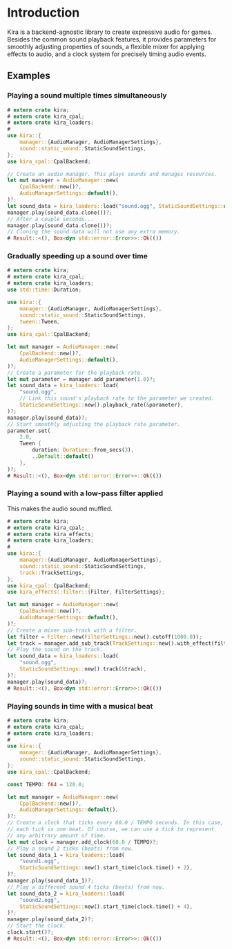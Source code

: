 # Introduction

Kira is a backend-agnostic library to create expressive audio for games. Besides
the common sound playback features, it provides parameters for smoothly
adjusting properties of sounds, a flexible mixer for applying effects to audio,
and a clock system for precisely timing audio events.

## Examples

### Playing a sound multiple times simultaneously

```rust ,no_run
# extern crate kira;
# extern crate kira_cpal;
# extern crate kira_loaders;
#
use kira::{
	manager::{AudioManager, AudioManagerSettings},
	sound::static_sound::StaticSoundSettings,
};
use kira_cpal::CpalBackend;

// Create an audio manager. This plays sounds and manages resources.
let mut manager = AudioManager::new(
	CpalBackend::new()?,
	AudioManagerSettings::default(),
)?;
let sound_data = kira_loaders::load("sound.ogg", StaticSoundSettings::default())?;
manager.play(sound_data.clone())?;
// After a couple seconds...
manager.play(sound_data.clone())?;
// Cloning the sound data will not use any extra memory.
# Result::<(), Box<dyn std::error::Error>>::Ok(())
```

### Gradually speeding up a sound over time

```rust ,no_run
# extern crate kira;
# extern crate kira_cpal;
# extern crate kira_loaders;
use std::time::Duration;

use kira::{
	manager::{AudioManager, AudioManagerSettings},
	sound::static_sound::StaticSoundSettings,
	tween::Tween,
};
use kira_cpal::CpalBackend;

let mut manager = AudioManager::new(
	CpalBackend::new()?,
	AudioManagerSettings::default(),
)?;
// Create a parameter for the playback rate.
let mut parameter = manager.add_parameter(1.0)?;
let sound_data = kira_loaders::load(
	"sound.ogg",
	// Link this sound's playback rate to the parameter we created.
	StaticSoundSettings::new().playback_rate(&parameter),
)?;
manager.play(sound_data)?;
// Start smoothly adjusting the playback rate parameter.
parameter.set(
	2.0,
	Tween {
		duration: Duration::from_secs(3),
		..Default::default()
	},
)?;
# Result::<(), Box<dyn std::error::Error>>::Ok(())
```

### Playing a sound with a low-pass filter applied

This makes the audio sound muffled.

```rust ,no_run
# extern crate kira;
# extern crate kira_cpal;
# extern crate kira_effects;
# extern crate kira_loaders;
#
use kira::{
	manager::{AudioManager, AudioManagerSettings},
	sound::static_sound::StaticSoundSettings,
	track::TrackSettings,
};
use kira_cpal::CpalBackend;
use kira_effects::filter::{Filter, FilterSettings};

let mut manager = AudioManager::new(
	CpalBackend::new()?,
	AudioManagerSettings::default(),
)?;
// Create a mixer sub-track with a filter.
let filter = Filter::new(FilterSettings::new().cutoff(1000.0));
let track = manager.add_sub_track(TrackSettings::new().with_effect(filter))?;
// Play the sound on the track.
let sound_data = kira_loaders::load(
	"sound.ogg",
	StaticSoundSettings::new().track(&track),
)?;
manager.play(sound_data)?;
# Result::<(), Box<dyn std::error::Error>>::Ok(())
```

### Playing sounds in time with a musical beat

```rust ,no_run
# extern crate kira;
# extern crate kira_cpal;
# extern crate kira_loaders;
#
use kira::{
	manager::{AudioManager, AudioManagerSettings},
	sound::static_sound::StaticSoundSettings,
};
use kira_cpal::CpalBackend;

const TEMPO: f64 = 120.0;

let mut manager = AudioManager::new(
	CpalBackend::new()?,
	AudioManagerSettings::default(),
)?;
// Create a clock that ticks every 60.0 / TEMPO seconds. In this case,
// each tick is one beat. Of course, we can use a tick to represent
// any arbitrary amount of time.
let mut clock = manager.add_clock(60.0 / TEMPO)?;
// Play a sound 2 ticks (beats) from now.
let sound_data_1 = kira_loaders::load(
	"sound1.ogg",
	StaticSoundSettings::new().start_time(clock.time() + 2),
)?;
manager.play(sound_data_1)?;
// Play a different sound 4 ticks (beats) from now.
let sound_data_2 = kira_loaders::load(
	"sound2.ogg",
	StaticSoundSettings::new().start_time(clock.time() + 4),
)?;
manager.play(sound_data_2)?;
// Start the clock.
clock.start()?;
# Result::<(), Box<dyn std::error::Error>>::Ok(())
```
